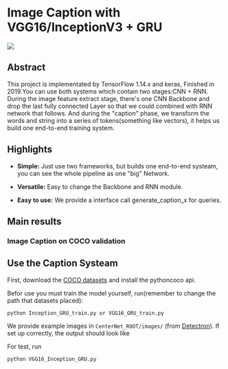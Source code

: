 # Image Caption with VGG16/InceptionV3 + GRU
![](picture) 

## Abstract 

This project is implementated by TensorFlow 1.14.x and keras, Finished in 2019.You can use both systems which contain two stages:CNN + RNN. During the image feature extract stage, there's one CNN Backbone and drop the last fully connected  Layer so that we could combined with RNN network that follows. And during the "caption" phase, we transform the words and string into a series of tokens(something like vectors), it helps us build one end-to-end training system.

## Highlights

- **Simple:** Just use two frameworks, but builds one end-to-end systeam, you can see the whole pipeline as one "big" Network.

- **Versatile:** Easy to change the Backbone and RNN module.

- **Easy to use:** We provide a interface call generate_caption_x for queries.

## Main results

### Image Caption on COCO validation

## Use the Caption Systeam

First, download the [COCO datasets](https://cocodataset.org/#download) and install the pythoncoco api.

Befor use you must train the model yourself, run(remember to change the path that datasets placed):

~~~
python Inception_GRU_train.py or VGG16_GRU_train.py
~~~
We provide example images in `CenterNet_ROOT/images/` (from [Detectron](https://github.com/facebookresearch/Detectron/tree/master/demo)). If set up correctly, the output should look like

For test, run     

~~~
python VGG16_Inception_GRU.py
~~~
